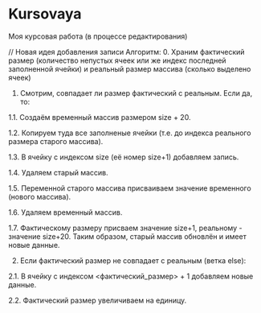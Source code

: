 # Kursovaya
Моя курсовая работа (в процессе редактирования)

// Новая идея добавления записи
Алгоритм:
0. Храним фактический размер (количество непустых ячеек или же индекс последней заполненной ячейки)
и реальный размер массива (сколько выделено ячеек)
   
1. Смотрим, совпадает ли размер фактический с реальным. Если да, то:

1.1. Создаём временный массив размером size + 20.

1.2. Копируем туда все заполненые ячейки (т.е. до индекса реального размера старого массива).

1.3. В ячейку с индексом size (её номер size+1) добавляем запись.

1.4. Удаляем старый массив.

1.5. Переменной старого массива присваиваем значение временного (нового массива).

1.6. Удаляем временный массив.

1.7. Фактическому размеру присваем значение size+1, реальному - значение size+20.
Таким образом, старый массив обновлён и имеет новые данные.

2. Если фактический размер не совпадает с реальным (ветка else):

2.1. В ячейку с индексом <фактический_размер> + 1 добавляем новые данные.

2.2. Фактический размер увеличиваем на единицу.
